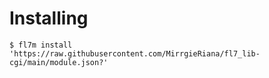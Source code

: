 
# Installing

```
$ fl7m install 'https://raw.githubusercontent.com/MirrgieRiana/fl7_lib-cgi/main/module.json?'
```
